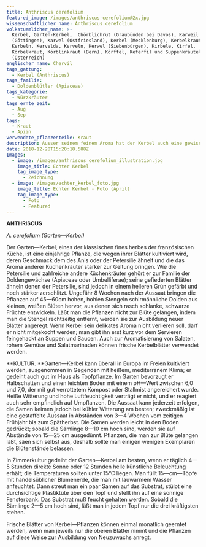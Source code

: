 ```yaml
---
title: Anthriscus cerefolium
featured_image: /images/anthriscus-cerefolium@2x.jpg
wissenschaftlicher_name: Anthriscus cerefolium
volkstuemlicher_name: >-
  Kerbel, Garten-Kerbel,  Chörblichrut (Graubünden bei Davos), Karweil
  (Göttingen), Karwel (Ostfriesland), Kerbel (Mecklenburg), Kerbelkraut,
  Kerbeln, Kervelda, Kerveln, Kerwel (Siebenbürgen), Kirbele, Kirfel,
  Körbelkraut, Körblinkraut (Bern), Körffel, Keferfil und Suppenkräutel
  (Österreich) 
englischer_name: Chervil
tags_gattung:
  - Kerbel (Anthriscus)
tags_familie:
  - Doldenblütler (Apiaceae)
tags_kategorie:
  - Würzkräuter
tags_ernte_zeit:
  - Aug
  - Sep
tags:
  - Kraut
  - Apiin
verwendete_pflanzenteile: Kraut
description: Ausser seinem feinem Aroma hat der Kerbel auch eine gewisse Heilwirkung.
date: 2018-12-28T15:20:18.588Z
Images:
  - image: /images/anthriscus_cerefolium_illustration.jpg
    image_title: Echter Kerbel
    tag_image_type:
      - Zeichnung
  - image: /images/echter_kerbel_foto.jpg
    image_title: Echter Kerbel - Foto (April)
    tag_image_type:
      - Foto
      - Featured
---
```

**ANTHRISCUS**

_A. cerefolium (Garten—Kerbel)_



Der Garten—Kerbel, eines der klassischen fines herbes der französischen Küche, ist eine einjährige Pflanze, die wegen ihrer Blätter kultiviert wird, deren Geschmack dem des Anis oder der Petersilie ähnelt und die das Aroma anderer Küchenkräuter stärker zur Geltung bringen. Wie die Petersilie und zahlreiche andere Küchenkräuter gehört er zur Familie der Doldengewächse (Apiaceae oder Umbelliferae); seine gefiederten Blätter ähneln denen der Petersilie, sind jedoch in einem helleren Grün gefärbt und noch stärker zerschlitzt. Ungefähr 8 Wochen nach der Aussaat bringen die Pflanzen auf 45—60cm hohen, hohlen Stengeln schirmähnliche Dolden aus kleinen, weißen Blüten hervor, aus denen sich rasch schlanke, schwarze Früchte entwickeln. Läßt man die Pflanzen nicht zur Blüte gelangen, indem man die Stengel rechtzeitig entfernt, werden sie zur Ausbildung neuer Blätter angeregt. Wenn Kerbel sein delikates Aroma nicht verlieren soll, darf er nicht mitgekocht werden; man gibt ihn erst kurz vor dem Servieren feingehackt an Suppen und Saucen. Auch zur Aromatisierung von Salaten, rohem Gemüse und Salatmarinaden können frische Kerbelblätter verwendet werden.   



**KULTUR. **Garten—Kerbel kann überall in Europa im Freien kultiviert werden, ausgenommen in Gegenden mit heißem, mediterranem Klima; er gedeiht auch gut im Haus als Topfpflanze. Im Garten bevorzugt er Halbschatten und einen leichten Boden mit einem pH—Wert zwischen 6,0 und 7,0, der mit gut verrottetem Kompost oder Stallmist angereichert wurde. Heiße Witterung und hohe Luftfeuchtigkeit verträgt er nicht, und er reagiert auch sehr empfindlich auf Umpflanzen. Die Aussaat kann jederzeit erfolgen, die Samen keimen jedoch bei kühler Witterung am besten; zweckmäßig ist eine gestaffelte Aussaat in Abständen von 3—4 Wochen vom zeitigen Frühjahr bis zum Spätherbst. Die Samen werden leicht in den Boden gedrückt; sobald die Sämlinge 8—10 cm hoch sind, werden sie auf Abstände von 15—25 cm ausgedünnt. Pflanzen, die man zur Blüte gelangen läßt, säen sich selbst aus, deshalb sollte man einigen wenigen Exemplaren die Blütenstände belassen.   



In Zimmerkultur gedeiht der Garten—Kerbel am besten, wenn er täglich 4—5 Stunden direkte Sonne oder 12 Stunden helle künstliche Beleuchtung erhält; die Temperaturen sollten unter 15°C liegen. Man füllt 15—cm—Töpfe mit handelsüblicher Blumenerde, die man mit lauwarmem Wasser anfeuchtet. Dann streut man ein paar Samen auf das Substrat, stülpt eine durchsichtige Plastiktüte über den Topf und stellt ihn auf eine sonnige Fensterbank. Das Substrat muß feucht gehalten werden. Sobald die Sämlinge 2—5 cm hoch sind, läßt man in jedem Topf nur die drei kräftigsten stehen.   



Frische Blätter von Kerbel—Pflanzen können einmal monatlich geerntet werden, wenn man jeweils nur die oberen Blätter nimmt und die Pflanzen auf diese Weise zur Ausbildung von Neuzuwachs anregt.
